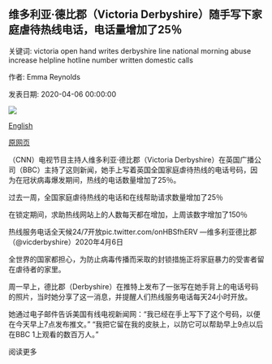 ## 维多利亚·德比郡（Victoria Derbyshire）随手写下家庭虐待热线电话，电话量增加了25％

关键词: victoria open hand writes derbyshire line national morning abuse increase helpline hotline number written domestic calls

作者: Emma Reynolds

发表日期: 2020-04-06 00:00:00

![](https://cdn.cnn.com/cnnnext/dam/assets/200406143849-victoria-derbyshire-domestic-abuse-helpline-grab-super-tease.jpg)

[English](Victoria%20Derbyshire%20writes%20domestic%20abuse%20line%20number%20on%20hand%20as%20calls%20increase%20by%2025%25.md)

[原网页](https://edition.cnn.com/2020/04/06/uk/victoria-derbyshire-domestic-abuse-hotline-gbr-intl-scli/index.html)

（CNN）电视节目主持人维多利亚·德比郡（Victoria Derbyshire）在英国广播公司（BBC）主持了这则新闻，她手上写着英国全国家庭虐待热线的电话号码，因为在冠状病毒爆发期间，热线的电话数量增加了25％。

过去一周，全国家庭虐待热线的电话和在线帮助请求数量增加了25％



在锁定期间，求助热线网站上的人数每天都在增加，上周该数字增加了150％



热线服务电话全天候24/7开放pic.twitter.com/onHBSfhERV —维多利亚德比郡（@vicderbyshire）2020年4月6日

全世界的国家都担心，为防止病毒传播而采取的封锁措施正将家庭暴力的受害者留在虐待者的家里。

周一早上，德比郡（Derbyshire）在推特上发布了一张写在她手背上的电话号码的照片，当时她分享了这一消息，并提醒人们热线服务电话每天24小时开放。

她通过电子邮件告诉美国有线电视新闻网：“我已经在手上写下了这个号码，以便在今天早上7点发布推文。” “我把它留在我的皮肤上，以防它可以帮助早上9点以后在BBC 1上观看的数百万人。”

阅读更多